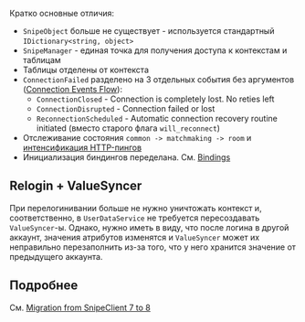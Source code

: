 Кратко основные отличия:
- `SnipeObject` больше не существует - используется стандартный `IDictionary<string, object>`
- `SnipeManager` - единая точка для получения доступа к контекстам и таблицам
- Таблицы отделены от контекста
- `ConnectionFailed` разделено на 3 отдельных события без аргументов ([Connection Events Flow](Connection%20Events%20Flow.md)): 
	- `ConnectionClosed` - Connection is completely lost. No reties left
	- `ConnectionDisrupted` - Connection failed or lost
	- `ReconnectionScheduled` - Automatic connection recovery routine initiated (вместо старого флага `will_reconnect`)
- Отслеживание состояния `common -> matchmaking -> room` и [интенсификация HTTP-пингов](Intensive%20HTTP%20Heartbeat.md)
- Инициализация биндингов переделана. См. [Bindings](Bindings.md)

## Relogin + ValueSyncer
При перелогинивании больше не нужно уничтожать контекст и, соответственно, в `UserDataService` не требуется пересоздавать `ValueSyncer`-ы. Однако, нужно иметь в виду, что после логина в другой аккаунт, значения атрибутов изменятся и `ValueSyncer` может их неправильно перезаполнить из-за того, что у него хранится значение от предыдущего аккаунта.

## Подробнее
См. [Migration from SnipeClient 7 to 8](Migration%20from%20SnipeClient%207%20to%208.md)
